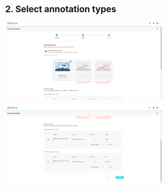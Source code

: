 # 2. Select annotation types

![](../../.gitbook/assets/con-2-6-4.png)



![](../../.gitbook/assets/con-2-6-5.png)

